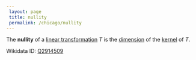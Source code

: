 ```yaml
---
 layout: page
 title: nullity
 permalink: /chicago/nullity
---
```

The **nullity** of a [linear transformation](https://mathgloss.github.io/MathGloss/chicago/linear_transformation) $T$ is the [dimension](https://mathgloss.github.io/MathGloss/chicago/dimension_of_vector_space) of the [kernel](https://mathgloss.github.io/MathGloss/chicago/kernel_of_linear_transformation) of $T$.

Wikidata ID: [Q2914509](https://www.wikidata.org/wiki/Q2914509)